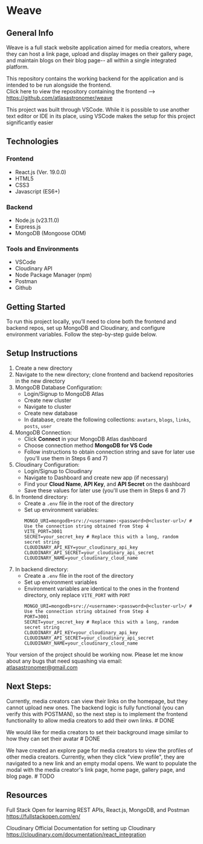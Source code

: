# Weave

## General Info
Weave is a full stack website application aimed for media creators, where they can host a link page, upload and display images on their gallery page, and maintain blogs on their blog page-- all within a single integrated platform.

This repository contains the working backend for the application and is intended to be run alongside the frontend.  
Click here to view the repository containing the frontend --> https://github.com/atlasastronomer/weave

This project was built through VSCode. While it is possible to use another text editor or IDE in its place, using VSCode makes the setup for this project significantly easier

## Technologies
### Frontend
- React.js (Ver. 19.0.0)
- HTML5
- CSS3
- Javascript (ES6+)
### Backend
- Node.js (v23.11.0)
- Express.js
- MongoDB (Mongoose ODM)
### Tools and Environments
- VSCode
- Cloudinary API
- Node Package Manager (npm)
- Postman
- Github

## Getting Started

To run this project locally, you’ll need to clone both the frontend and backend repos, set up MongoDB and Cloudinary, and configure environment variables. Follow the step-by-step guide below.

## Setup Instructions

1. Create a new directory  
2. Navigate to the new directory; clone frontend and backend repositories in the new directory  
3. MongoDB Database Configuration:  
   - Login/Signup to MongoDB Atlas  
   - Create new cluster  
   - Navigate to cluster  
   - Create new database  
   - In database, create the following collections: `avatars`, `blogs`, `links`, `posts`, `user`  
4. MongoDB Connection:  
   - Click **Connect** in your MongoDB Atlas dashboard  
   - Choose connection method **MongoDB for VS Code**  
   - Follow instructions to obtain connection string and save for later use (you'll use them in Steps 6 and 7)  
5. Cloudinary Configuration:  
   - Login/Signup to Cloudinary  
   - Navigate to Dashboard and create new app (if necessary)  
   - Find your **Cloud Name**, **API Key**, and **API Secret** on the dashboard  
   - Save these values for later use (you'll use them in Steps 6 and 7)  
6. In frontend directory:  
   - Create a `.env` file in the root of the directory  
   - Set up environment variables:  
     ```env
     MONGO_URI=mongodb+srv://<username>:<password>@<cluster-url>/ # Use the connection string obtained from Step 4
     VITE_PORT=3001
     SECRET=your_secret_key # Replace this with a long, random secret string
     CLOUDINARY_API_KEY=your_cloudinary_api_key
     CLOUDINARY_API_SECRET=your_cloudinary_api_secret
     CLOUDINARY_NAME=your_cloudinary_cloud_name
     ```  
7. In backend directory:  
   - Create a `.env` file in the root of the directory  
   - Set up environment variables  
   - Environment variables are identical to the ones in the frontend directory, only replace `VITE_PORT` with `PORT`  
     ```env
     MONGO_URI=mongodb+srv://<username>:<password>@<cluster-url>/ # Use the connection string obtained from Step 4
     PORT=3001
     SECRET=your_secret_key # Replace this with a long, random secret string
     CLOUDINARY_API_KEY=your_cloudinary_api_key
     CLOUDINARY_API_SECRET=your_cloudinary_api_secret
     CLOUDINARY_NAME=your_cloudinary_cloud_name
     ```

Your version of the project should be working now. Please let me know about any bugs that need squashing via email:  
atlasastronomer@gmail.com

## Next Steps:
Currently, media creators can view their links on the homepage, but they cannot upload new ones. The backend logic is fully functional (you can verify this with POSTMAN), so the next step is to implement the frontend functionality to allow media creators to add their own links. # DONE

We would like for media creators to set their background image similar to how they can set their avatar # DONE

We have created an explore page for media creators to view the profiles of other media creators. Currently, when they click "view profile", they are navigated to a new link and an empty modal opens. We want to populate the modal with the media creator's link page, home page, gallery page, and blog page. # TODO

## Resources
Full Stack Open for learning REST APIs, React.js, MongoDB, and Postman  
https://fullstackopen.com/en/

Cloudinary Official Documentation for setting up Cloudinary  
https://cloudinary.com/documentation/react_integration
